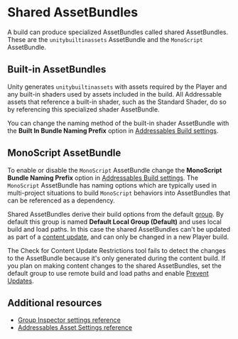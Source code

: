 # Shared AssetBundles

A build can produce specialized AssetBundles called shared AssetBundles. These are the `unitybuiltinassets` AssetBundle and the `MonoScript` AssetBundle.

## Built-in AssetBundles

Unity generates `unitybuiltinassets` with assets required by the Player and any built-in shaders used by assets included in the build. All Addressable assets that reference a built-in shader, such as the Standard Shader, do so by referencing this specialized shader AssetBundle.

You can change the naming method of the built-in shader AssetBundle with the __Built In Bundle Naming Prefix__ option in [Addressables Build settings](AddressableAssetSettings.md#build).

## MonoScript AssetBundle

To enable or disable the `MonoScript` AssetBundle change the __MonoScript Bundle Naming Prefix__ option in [Addressables Build settings](AddressableAssetSettings.md#build). The `MonoScript` AssetBundle has naming options which are typically used in multi-project situations to build `MonoScript` behaviors into AssetBundles that can be referenced as a dependency.

Shared AssetBundles derive their build options from the default [group](groups-intro.md). By default this group is named **Default Local Group (Default)** and uses local build and load paths. In this case the shared AssetBundles can't be updated as part of a [content update](builds-update-build.md), and can only be changed in a new Player build.

The Check for Content Update Restrictions tool fails to detect the changes to the AssetBundle because it's only generated during the content build. If you plan on making content changes to the shared AssetBundles, set the default group to use remote build and load paths and enable [Prevent Updates](ContentPackingAndLoadingSchema.md#content-update-restriction).

## Additional resources

* [Group Inspector settings reference](ContentPackingAndLoadingSchema.md)
* [Addressables Asset Settings reference](AddressableAssetSettings.md#build)